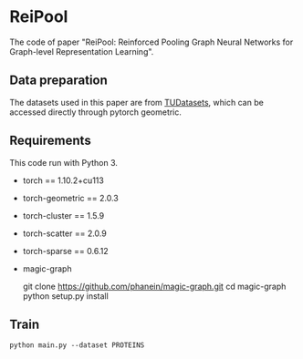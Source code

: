 # ReiPool

The code of paper "ReiPool: Reinforced Pooling Graph Neural Networks for Graph-level Representation Learning".

## Data preparation

The datasets used in this paper are from [TUDatasets](https://chrsmrrs.github.io/datasets/docs/datasets/), which can be accessed directly through pytorch geometric.

## Requirements

This code run with Python 3.
* torch == 1.10.2+cu113
* torch-geometric == 2.0.3
* torch-cluster == 1.5.9
* torch-scatter == 2.0.9
* torch-sparse == 0.6.12
* magic-graph

    git clone https://github.com/phanein/magic-graph.git
    cd magic-graph
    python setup.py install

## Train
    python main.py --dataset PROTEINS
